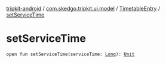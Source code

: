 [tripkit-android](../../index.md) / [com.skedgo.tripkit.ui.model](../index.md) / [TimetableEntry](index.md) / [setServiceTime](./set-service-time.md)

# setServiceTime

`open fun setServiceTime(serviceTime: `[`Long`](https://kotlinlang.org/api/latest/jvm/stdlib/kotlin/-long/index.html)`): `[`Unit`](https://kotlinlang.org/api/latest/jvm/stdlib/kotlin/-unit/index.html)